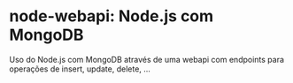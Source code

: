 # node-webapi: Node.js com MongoDB

Uso do Node.js com MongoDB através de uma webapi com endpoints para operações de insert, update, delete, ...
